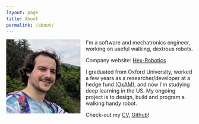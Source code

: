 ```yaml
---
layout: page
title: About
permalink: /about/
---
```


<img src="/assets/images/face.jpg" alt="Face picture." width="200px" style="float: left; margin: 0em 1em 1em 0em;"/>

I'm a software and mechatronics engineer, working on useful walking, dextrous robots.

Company website: [Hex-Robotics]

I graduated from Oxford University, worked a few years as a researcher/developer at a hedge fund ([OxAM]), and now I'm studying deep learning in the US. My ongoing project is to design, build and program a walking handy robot.

Check-out my [CV], [Github]!

[OxAM]: http://oxam.com/
[CV]: /assets/CV.pdf
[Github]: https://github.com/csiz
[Hex-Robotics]: https://hexrobotics.ai